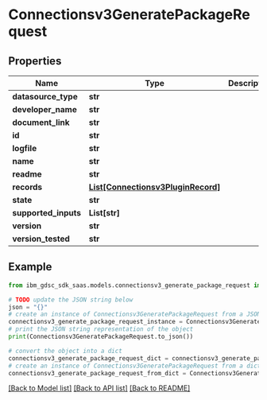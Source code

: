 # Connectionsv3GeneratePackageRequest


## Properties

Name | Type | Description | Notes
------------ | ------------- | ------------- | -------------
**datasource_type** | **str** |  | [optional] 
**developer_name** | **str** |  | [optional] 
**document_link** | **str** |  | [optional] 
**id** | **str** |  | [optional] 
**logfile** | **str** |  | [optional] 
**name** | **str** |  | [optional] 
**readme** | **str** |  | [optional] 
**records** | [**List[Connectionsv3PluginRecord]**](Connectionsv3PluginRecord.md) |  | [optional] 
**state** | **str** |  | [optional] 
**supported_inputs** | **List[str]** |  | [optional] 
**version** | **str** |  | [optional] 
**version_tested** | **str** |  | [optional] 

## Example

```python
from ibm_gdsc_sdk_saas.models.connectionsv3_generate_package_request import Connectionsv3GeneratePackageRequest

# TODO update the JSON string below
json = "{}"
# create an instance of Connectionsv3GeneratePackageRequest from a JSON string
connectionsv3_generate_package_request_instance = Connectionsv3GeneratePackageRequest.from_json(json)
# print the JSON string representation of the object
print(Connectionsv3GeneratePackageRequest.to_json())

# convert the object into a dict
connectionsv3_generate_package_request_dict = connectionsv3_generate_package_request_instance.to_dict()
# create an instance of Connectionsv3GeneratePackageRequest from a dict
connectionsv3_generate_package_request_from_dict = Connectionsv3GeneratePackageRequest.from_dict(connectionsv3_generate_package_request_dict)
```
[[Back to Model list]](../README.md#documentation-for-models) [[Back to API list]](../README.md#documentation-for-api-endpoints) [[Back to README]](../README.md)


